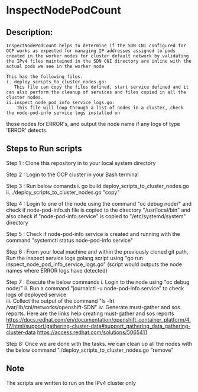 # InspectNodePodCount

## Description:

    InspectNodePodCount helps to determine if the SDN CNI configured for OCP works as expected for managing IP addresses assigned to pods created in the worker nodes for cluster default network by validating the IPv4 files maintained in the SDN CNI directory are inline with the actual pods we see in the worker node

    This has the following files.
    i. deploy_scripts_to_cluster_nodes.go:
       This file can copy the files defined, start service defined and it can also perform the cleanup of services and files copied in all the cluster nodes.
    ii.inspect_node_pod_info_service_logs.go:
        This file will loop through a list of nodes in a cluster, check the node-pod-info service logs installed on 
those nodes for ERROR's, and output the node name if any logs of type 'ERROR' detects.

## Steps to Run scripts

Step 1 : Clone this repository in to your local system directory

Step 2 : Login to the OCP cluster in your Bash terminal 

Step 3 : Run below comands
         i. go build deploy_scripts_to_cluster_nodes.go
        ii. ./deploy_scripts_to_cluster_nodes.go "copy"

Step 4 : Login to one of the node using the command "oc debug node/<nodeName>" and check if node-pod-info.sh file is copied to the directory "/usr/local/bin"          and also check if "node-pod-info.service" is copied to "/etc/systemd/system" directory

Step 5 : Check if node-pod-info service is created and running with the command "systemctl status node-pod-info.service"

Step 6 : From your local machine and within the previously cloned git path, Run the inspect service logs golang script using "go run inspect_node_pod_info_service_logs.go" (script would outputs the node names where ERROR logs have detected)

Step 7 : Execute the below commands
        i.  Login to the node using "oc debug node/<node-name>"
       ii.  Run a command "journalctl -u node-pod-info.service" to check logs of deployed service       
      iii.  Collect the output of the command "ls -lrt /var/lib/cni/networks/openshift-SDN"
       iv.  Generate must-gather and sos reports. Here are the links help creating must-gather and sos reports
             https://docs.redhat.com/en/documentation/openshift_container_platform/4.17/html/support/gathering-cluster-data#support_gathering_data_gathering-cluster-data 
             https://access.redhat.com/solutions/5065411

Step 8: Once we are done with the tasks. we can clean up all the nodes with the below command
        "./deploy_scripts_to_cluster_nodes.go "remove"

## Note

The scripts are written to run on the IPv4 cluster only
